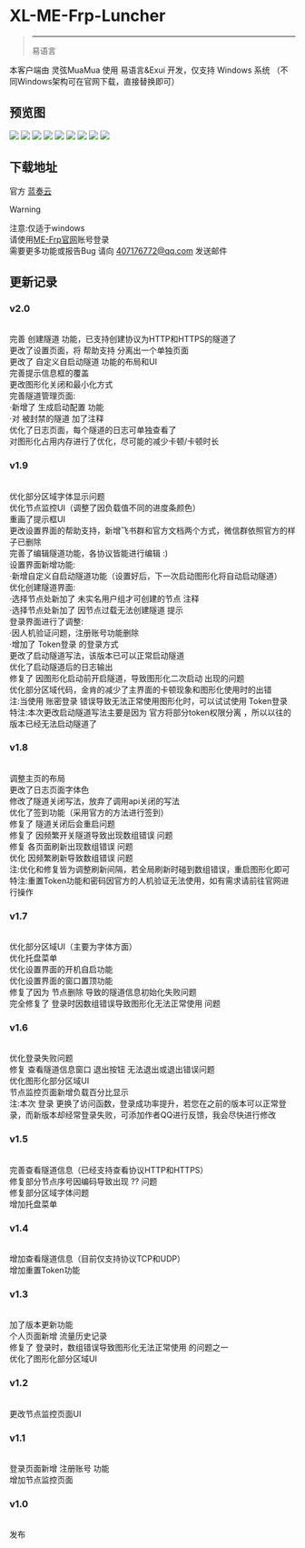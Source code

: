 <script setup>
import { NTag, NCard, NSpace, NCarousel } from 'naive-ui'

</script>
# XL-ME-Frp-Luncher
>---
><NSpace>
><NTag :bordered="false" type="success">易语言</NTag>
></NSpace> 

本客户端由 灵弦MuaMua 使用 易语言&Exui 开发，仅支持 Windows 系统 （不同Windows架构可在官网下载，直接替换即可）

## 预览图
<NCarousel show-arrow autoplay>
    <img
      class="carousel-img"
      src="/Lx_MuaMua/login.png"
    >
    <img
      class="carousel-img"
      src="/Lx_MuaMua/home.png"
    >
    <img
      class="carousel-img"
      src="/Lx_MuaMua/creat.png"
    >
    <img
      class="carousel-img"
      src="/Lx_MuaMua/tunnel.png"
    >
    <img
      class="carousel-img"
      src="/Lx_MuaMua/tunnellog.png"
    >
    <img
      class="carousel-img"
      src="/Lx_MuaMua/monitor.png"
    >
    <img
      class="carousel-img"
      src="/Lx_MuaMua/person.png"
    >
    <img
      class="carousel-img"
      src="/Lx_MuaMua/config.png"
    >
    <img
      class="carousel-img"
      src="/Lx_MuaMua/about.png"
    >
</NCarousel>

## 下载地址
 官方 [蓝奏云](https://wwms.lanzouo.com/iu7tR32rucid) 

> [!WARNING]
> 注意:仅适于windows <br>
> 请使用[ME-Frp官网](https://www.mefrp.com/)账号登录 <br>
> 需要更多功能或报告Bug 请向 407176772@qq.com 发送邮件 <br>

## 更新记录
### v2.0
<br/>完善 创建隧道 功能，已支持创建协议为HTTP和HTTPS的隧道了
<br/>更改了设置页面，将 帮助支持 分离出一个单独页面
<br/>更改了 自定义自启动隧道 功能的布局和UI
<br/>完善提示信息框的覆盖
<br/>更改图形化关闭和最小化方式
<br/>完善隧道管理页面:
<br/>·新增了 生成启动配置 功能
<br/>·对 被封禁的隧道 加了注释
<br/>优化了日志页面，每个隧道的日志可单独查看了
<br/>对图形化占用内存进行了优化，尽可能的减少卡顿/卡顿时长
### v1.9
<br/>优化部分区域字体显示问题
<br/>优化节点监控UI（调整了因负载值不同的进度条颜色）
<br/>重画了提示框UI
<br/>更改设置界面的帮助支持，新增飞书群和官方文档两个方式，微信群依照官方的样子已删除
<br/>完善了编辑隧道功能，各协议皆能进行编辑 :)
<br/>设置界面新增功能:
<br/>·新增自定义自启动隧道功能（设置好后，下一次启动图形化将自动启动隧道）
<br/>优化创建隧道界面:
<br/>·选择节点处新加了 未实名用户组才可创建的节点 注释
<br/>·选择节点处新加了 因节点过载无法创建隧道 提示
<br/>登录界面进行了调整:
<br/>·因人机验证问题，注册账号功能删除
<br/>·增加了 Token登录 的登录方式
<br/>更改了启动隧道写法，该版本已可以正常启动隧道
<br/>优化了启动隧道后的日志输出
<br/>修复了 因图形化启动前开启隧道，导致图形化二次启动 出现的问题
<br/>优化部分区域代码，金肯的减少了主界面的卡顿现象和图形化使用时的出错
<br/>注:当使用 账密登录 错误导致无法正常使用图形化时，可以试试使用 Token登录
<br/>特注:本次更改启动隧道写法主要是因为 官方将部分token权限分离 ，所以以往的版本已经无法启动隧道了
### v1.8
<br/>调整主页的布局
<br/>更改了日志页面字体色
<br/>修改了隧道关闭写法，放弃了调用api关闭的写法
<br/>优化了签到功能（采用官方的方法进行签到）
<br/>修复了 隧道关闭后会重启问题
<br/>修复了 因频繁开关隧道导致出现数组错误 问题
<br/>修复 各页面刷新出现数组错误 问题
<br/>优化 因频繁刷新导致数组错误 问题
<br/>注:优化和修复皆为调整刷新间隔，若全局刷新时碰到数组错误，重启图形化即可
<br/>特注:重置Token功能和密码因官方的人机验证无法使用，如有需求请前往官网进行操作
### v1.7
<br/>优化部分区域UI（主要为字体方面）
<br/>优化托盘菜单
<br/>优化设置界面的开机自启功能
<br/>优化设置界面的窗口置顶功能
<br/>修复了因为 节点删除 导致的隧道信息初始化失败问题
<br/>完全修复了 登录时因数组错误导致图形化无法正常使用 问题
### v1.6
<br/>优化登录失败问题
<br/>修复 查看隧道信息窗口 退出按钮 无法退出或退出错误问题
<br/>优化图形化部分区域UI
<br/>节点监控页面新增负载百分比显示
<br/>注:本次 登录 更换了访问函数，登录成功率提升，若您在之前的版本可以正常登录，而新版本却经常登录失败，可添加作者QQ进行反馈，我会尽快进行修改
### v1.5
<br/>完善查看隧道信息（已经支持查看协议HTTP和HTTPS）
<br/>修复部分节点序号因编码导致出现 ?? 问题
<br/>修复部分区域字体问题
<br/>增加托盘菜单
### v1.4
<br/>增加查看隧道信息（目前仅支持协议TCP和UDP）
<br/>增加重置Token功能
### v1.3
<br/>加了版本更新功能
<br/>个人页面新增 流量历史记录
<br/>修复了 登录时，数组错误导致图形化无法正常使用 的问题之一
<br/>优化了图形化部分区域UI
### v1.2
<br/>更改节点监控页面UI
### v1.1
<br/>登录页面新增 注册账号 功能
<br/>增加节点监控页面
### v1.0
<br/>发布
